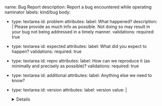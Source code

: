 name: Bug Report
description: Report a bug encountered while operating naminator
labels: kind/bug
body:
  - type: textarea
    id: problem
    attributes:
      label: What happened?
      description: |
        Please provide as much info as possible. Not doing so may result in your bug not being addressed in a timely manner.
    validations:
      required: true

  - type: textarea
    id: expected
    attributes:
      label: What did you expect to happen?
    validations:
      required: true

  - type: textarea
    id: repro
    attributes:
      label: How can we reproduce it (as minimally and precisely as possible)?
    validations:
      required: true

  - type: textarea
    id: additional
    attributes:
      label: Anything else we need to know?

  - type: textarea
    id: version
    attributes:
      label: version
      value: |
        <details>

        ```console
        $ naminator --version
        # paste output here
        ```

        </details>
    validations:
      required: true
